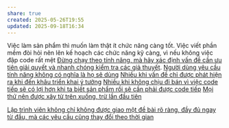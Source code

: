 ```yaml
---
share: true
created: 2025-05-26T19:55
updated: 2025-09-18T16:34
---
```


Việc làm sản phẩm thì muốn làm thật ít chức năng càng tốt. Việc viết phần mềm đòi hỏi nên lên kế hoạch các chức năng kỹ càng, vì nếu không việc đập code rất mệt
[Đừng chạy theo tính năng, mà hãy xác định vấn đề cần ưu tiên giải quyết và nhanh chóng kiểm tra các giả thuyết](./Ki%E1%BB%83m%20%C4%91%E1%BB%8Bnh%20gi%E1%BA%A3%20thuy%E1%BA%BFt/%C4%90%E1%BB%ABng%20ch%E1%BA%A1y%20theo%20t%C3%ADnh%20n%C4%83ng,%20m%C3%A0%20h%C3%A3y%20x%C3%A1c%20%C4%91%E1%BB%8Bnh%20v%E1%BA%A5n%20%C4%91%E1%BB%81%20c%E1%BA%A7n%20%C6%B0u%20ti%C3%AAn%20gi%E1%BA%A3i%20quy%E1%BA%BFt%20v%C3%A0%20nhanh%20ch%C3%B3ng%20ki%E1%BB%83m%20tra%20c%C3%A1c%20gi%E1%BA%A3%20thuy%E1%BA%BFt.md). [Người dùng yêu cầu tính năng không có nghĩa là họ sẽ dùng](./Ng%C6%B0%E1%BB%9Di%20d%C3%B9ng%20y%C3%AAu%20c%E1%BA%A7u%20t%C3%ADnh%20n%C4%83ng%20kh%C3%B4ng%20c%C3%B3%20ngh%C4%A9a%20l%C3%A0%20h%E1%BB%8D%20s%E1%BA%BD%20d%C3%B9ng.md)
[Nhiều khi vấn đề chỉ được phát hiện ra khi đến khâu triển khai ý tưởng](../C%C3%B4ng%20vi%E1%BB%87c/B%E1%BA%A5t%20%C4%91%E1%BB%8Bnh%20v%C3%A0%20kh%C3%A1m%20ph%C3%A1/Nhi%E1%BB%81u%20khi%20v%E1%BA%A5n%20%C4%91%E1%BB%81%20ch%E1%BB%89%20%C4%91%C6%B0%E1%BB%A3c%20ph%C3%A1t%20hi%E1%BB%87n%20ra%20khi%20%C4%91%E1%BA%BFn%20kh%C3%A2u%20tri%E1%BB%83n%20khai%20%C3%BD%20t%C6%B0%E1%BB%9Fng.md)
[Nhiều khi không chịu đi bán vì việc code tiếp sẽ có lợi hơn khi ta biết sản phẩm rồi sẽ cần phải được code tiếp](../C%C3%B4ng%20vi%E1%BB%87c/S%E1%BA%AFp%20x%E1%BA%BFp%20%C4%91%E1%BB%99%20%C6%B0u%20ti%C3%AAn/Nhi%E1%BB%81u%20khi%20kh%C3%B4ng%20ch%E1%BB%8Bu%20%C4%91i%20b%C3%A1n%20v%C3%AC%20vi%E1%BB%87c%20code%20ti%E1%BA%BFp%20s%E1%BA%BD%20c%C3%B3%20l%E1%BB%A3i%20h%C6%A1n%20khi%20ta%20bi%E1%BA%BFt%20s%E1%BA%A3n%20ph%E1%BA%A9m%20r%E1%BB%93i%20s%E1%BA%BD%20c%E1%BA%A7n%20ph%E1%BA%A3i%20%C4%91%C6%B0%E1%BB%A3c%20code%20ti%E1%BA%BFp.md)
[Mọi thứ nên được xây từ trên xuống, trừ lần đầu tiên](../C%C3%B4ng%20vi%E1%BB%87c/B%E1%BA%A5t%20%C4%91%E1%BB%8Bnh%20v%C3%A0%20kh%C3%A1m%20ph%C3%A1/M%E1%BB%8Di%20th%E1%BB%A9%20n%C3%AAn%20%C4%91%C6%B0%E1%BB%A3c%20x%C3%A2y%20t%E1%BB%AB%20tr%C3%AAn%20xu%E1%BB%91ng,%20tr%E1%BB%AB%20l%E1%BA%A7n%20%C4%91%E1%BA%A7u%20ti%C3%AAn.md)

[Lập trình viên không chỉ không được giao một đề bài rõ ràng, đầy đủ ngay từ đầu, mà các yêu cầu cũng thay đổi theo thời gian](../../C%C3%B4ng%20ngh%E1%BB%87%20th%C3%B4ng%20tin/K%E1%BB%B9%20thu%E1%BA%ADt%20ph%E1%BA%A7n%20m%E1%BB%81m/Ki%E1%BA%BFn%20tr%C3%BAc/L%E1%BA%ADp%20tr%C3%ACnh%20vi%C3%AAn%20kh%C3%B4ng%20ch%E1%BB%89%20kh%C3%B4ng%20%C4%91%C6%B0%E1%BB%A3c%20giao%20m%E1%BB%99t%20%C4%91%E1%BB%81%20b%C3%A0i%20r%C3%B5%20r%C3%A0ng,%20%C4%91%E1%BA%A7y%20%C4%91%E1%BB%A7%20ngay%20t%E1%BB%AB%20%C4%91%E1%BA%A7u,%20m%C3%A0%20c%C3%A1c%20y%C3%AAu%20c%E1%BA%A7u%20c%C5%A9ng%20thay%20%C4%91%E1%BB%95i%20theo%20th%E1%BB%9Di%20gian.md)